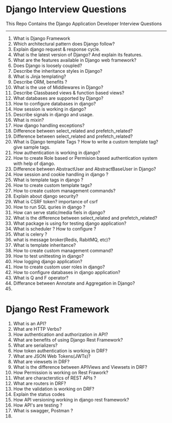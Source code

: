 # Django Interview Questions

This Repo Contains the Django Application Developer Interview Questions




------------
1. What is Django Framework
2. Which architectural pattern does Django follow?
3. Explain django request & response cycle.
4. What is the latest version of Django? And explain its features.
5. What are the features available in Django web framework?
6. Does Django is loosely coupled?
7. Describe the inheritance styles in Django?
8. What is Jinja templating?
9. Describe ORM, benefits ?
10. What is the use of Middlewares in Django? 
11. Describe Classbased views & function based views? 
12. What databases are supported by Django? 
13. How to configure databases in django?
14. How session is working in django?
15. Describe signals in django and usage.
16. What is mixin?
17. How django handling exceptions?
18. Difference between select_related and prefetch_related?
19. Difference between select_related and prefetch_related?
20. What is Django template Tags ? How to write a custom template tag? give sample tags.
21. How authentication is working in django?
22. How to create Role based or Permision based authentication system with help of django.
22. Difference between AbstractUser and AbstractBaseUser in Django?
23. How session and cookie handling in django ?
24. What is template tags in django ? 
25. How to create custom template tags?
26. How to create custom management commands?
27. Explain about django security?
28. What is CSRF token? importance of csrf
29. How to run SQL quries in django ?
30. How can serve static/media fiels in django?
31. What is the difference between select_related and prefetch_related?
32. What package is using for testing django application?
33. What is scheduler ? How to configure ?
34. What is celery ?
35. what is message broker(Redis, RabitMQ, etc)?
36. What is template inheritance?
37. How to create custom management command?
38. How to test unittesting in django?
39. How logging django application?
40. How to create custom user roles in django?
41. How to configure databases in django application?
42. What is Q and F operator?
43. Differance between Annotate and Aggregation in Django?
44. 



# Django Rest Framework

1. What is an API?
2. What are HTTP Verbs?
3. How authentication and authorization in API?
4. What are benefits of using Django Rest Framework?
5. What are serializers?
6. How token authentication is working in DRF?
7. What are JSON Web Tokens(JWTs)?
8. What are viewsets in DRF?
9. What is the difference between APIViews and Viewsets in DRF?
10. How Permission is working on Rest Frawork?
11. What are characterstics of REST APIs ?
12. What are routers in DRF?
13. How the validation is working on DRF?
14. Explain the status codes 
15. How API versioning working in django rest framework?
16. How API's are testing ?
17. What is swagger, Postman ?
18. 


